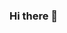 ### Hi there 👋

<!--
**Math1987/Math1987** is a ✨ _special_ ✨ repository because its `README.md` (this file) appears on your GitHub profile.

Here are some ideas to get you started:

- 🔭 I’m currently working on **fullstack JS**
- 🌱 I’m currently learning Solana Blockchain  ❤️ ❤️ ❤️ 
- 👯 I’m looking to collaborate on JS projects arround Solana developpement
- 🤔 I’m looking for help with Smartcontracts (programs) and RUST 😂
- 💬 Ask me about Angular 👍 Ionic 👍 Express 👍 Mocha 👍 AWS 👍
- 📫 How to reach me: mathieucolla@gmail.com 
- 😄 Pronouns: Math17
- ⚡ Fun fact: If Elon Musk like to share patents to the world 🙏 , can you tell me wy he doesn't put spaceX's starship 🚀 program as opensource on github ? 😅
-->

